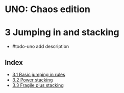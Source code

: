 # UNO: Chaos edition
# 3 Jumping in and stacking

- #todo-uno add description
## Index
- [3.1 Basic jumping in rules](./basic-jumping.html)
- [3.2 Power stacking](./power-stacking.html)
- [3.3 Fragile plus stacking](./standard-stacking.html)
